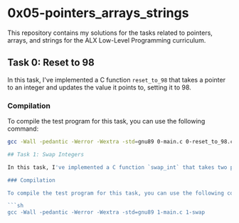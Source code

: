 # 0x05-pointers_arrays_strings

This repository contains my solutions for the tasks related to pointers, arrays, and strings for the ALX Low-Level Programming curriculum.

## Task 0: Reset to 98

In this task, I've implemented a C function `reset_to_98` that takes a pointer to an integer and updates the value it points to, setting it to 98.

### Compilation

To compile the test program for this task, you can use the following command:

```sh
gcc -Wall -pedantic -Werror -Wextra -std=gnu89 0-main.c 0-reset_to_98.c -o 0-98

## Task 1: Swap Integers

In this task, I've implemented a C function `swap_int` that takes two pointers to integers as parameters and swaps the values of the integers they point to.

### Compilation

To compile the test program for this task, you can use the following command:

```sh
gcc -Wall -pedantic -Werror -Wextra -std=gnu89 1-main.c 1-swap